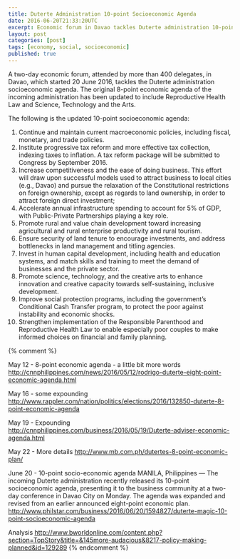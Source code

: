 ```yaml
---
title: Duterte Administration 10-point Socioeconomic Agenda
date: 2016-06-20T21:33:20UTC
excerpt: Economic forum in Davao tackles Duterte administration 10-point Socioeconomic Agenda.
layout: post
categories: [post]
tags: [economy, social, socioeconomic]
published: true
---
```


A two-day economic forum, attended by more than 400 delegates, in Davao, which started 20 June 2016, tackles the Duterte administration socioeconomic agenda.
The original 8-point economic agenda of the incoming administration has been updated to include Reproductive Health Law and Science, Technology and the Arts.

The following is the updated 10-point socioeconomic agenda:

1. Continue and maintain current macroeconomic policies, including fiscal, monetary, and trade policies.
2. Institute progressive tax reform and more effective tax collection, indexing taxes to inflation. A tax reform package will be submitted to Congress by September 2016.
3. Increase competitiveness and the ease of doing business. This effort will draw upon successful models used to attract business to local cities (e.g., Davao) and pursue the relaxation of the Constitutional restrictions on foreign ownership, except as regards to land ownership, in order to attract foreign direct investment;
4. Accelerate annual infrastructure spending to account for 5% of GDP, with Public-Private Partnerships playing a key role.
5. Promote rural and value chain development toward increasing agricultural and rural enterprise productivity and rural tourism.
6. Ensure security of land tenure to encourage investments, and address bottlenecks in land management and titling agencies.
7. Invest in human capital development, including health and education systems, and match skills and training to meet the demand of businesses and the private sector.
8. Promote science, technology, and the creative arts to enhance innovation and creative capacity towards self-sustaining, inclusive development.
9. Improve social protection programs, including the government’s Conditional Cash Transfer program, to protect the poor against instability and economic shocks.
10. Strengthen implementation of the Responsible Parenthood and Reproductive Health Law to enable especially poor couples to make informed choices on financial and family planning.

{% comment %}

May 12 - 8-point economic agenda - a little bit more words
http://cnnphilippines.com/news/2016/05/12/rodrigo-duterte-eight-point-economic-agenda.html

May 16 - some expounding
http://www.rappler.com/nation/politics/elections/2016/132850-duterte-8-point-economic-agenda

May 19 - Expounding
http://cnnphilippines.com/business/2016/05/19/Duterte-adviser-economic-agenda.html

May 22 - More details
http://www.mb.com.ph/dutertes-8-point-economic-plan/

June 20 - 10-point socio-economic agenda
MANILA, Philippines — The incoming Duterte administration recently released its 10-point socioeconomic agenda, presenting it to the business community at a two-day conference in Davao City on Monday.
The agenda was expanded and revised from an earlier announced eight-point economic plan.
http://www.philstar.com/business/2016/06/20/1594827/duterte-magic-10-point-socioeconomic-agenda

Analysis
http://www.bworldonline.com/content.php?section=TopStory&title=&145more-audacious&8217-policy-making-planned&id=129289
{% endcomment %}